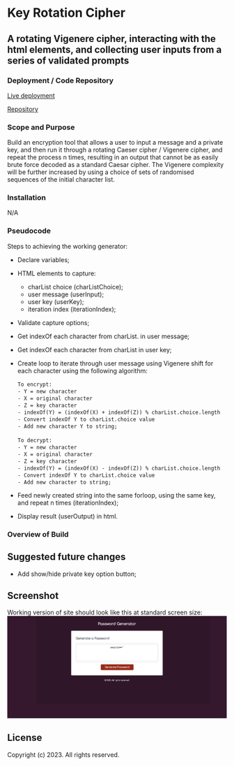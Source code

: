 # Key Rotation Cipher

## A rotating Vigenere cipher, interacting with the html elements, and collecting user inputs from a series of validated prompts

### Deployment / Code Repository

[Live deployment](https://tweetingcynical.github.io/key-rotation-cipher/)

[Repository](https://github.com/TweetingCynical/key-rotation-cipher)

### Scope and Purpose

Build an encryption tool that allows a user to input a message and a private key, and then run it through a rotating Caeser cipher / Vigenere cipher, and repeat the process n times, resulting in an output that cannot be as easily brute force decoded as a standard Caesar cipher. The Vigenere complexity will be further increased by using a choice of sets of randomised sequences of the initial character list.

### Installation

N/A

### Pseudocode

Steps to achieving the working generator:

* Declare variables;
* HTML elements to capture:
  - charList choice (charListChoice);
  - user message (userInput);
  - user key (userKey);
  - iteration index (iterationIndex);
* Validate capture options;
* Get indexOf each character from charList. in user message;
* Get indexOf each character from charList in user key;
* Create loop to iterate through user message using Vigenere shift for each character using the following algorithm:

  ```
  To encrypt:
  - Y = new character
  - X = original character
  - Z = key character
  - indexOf(Y) = (indexOf(X) + indexOf(Z)) % charList.choice.length
  - Convert indexOf Y to charList.choice value
  - Add new character Y to string;

  To decrypt:
  - Y = new character
  - X = original character
  - Z = key character
  - indexOf(Y) = (indexOf(X) - indexOf(Z)) % charList.choice.length
  - Convert indexOf Y to charList.choice value
  - Add new character to string;
  ```

* Feed newly created string into the same forloop, using the same key, and repeat n times (iterationIndex);
* Display result (userOutput) in html.


### Overview of Build



## Suggested future changes

- Add show/hide private key option button;


## Screenshot

Working version of site should look like this at standard screen size:
![Site Screenshot](./assets/screenshot.png)

## License

Copyright (c) 2023. All rights reserved.